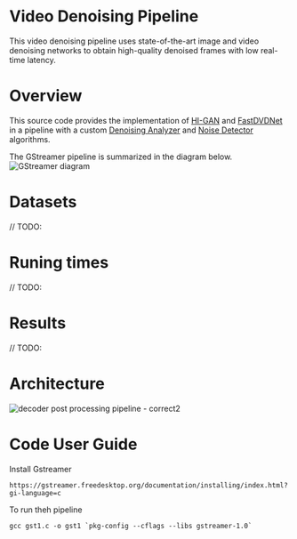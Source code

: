 # Video Denoising Pipeline

This video denoising pipeline uses state-of-the-art image and video denoising networks to obtain high-quality denoised frames with low real-time latency.

# Overview

This source code provides the implementation of [HI-GAN](https://github.com/ZeroZero19/HI-GAN) and [FastDVDNet](https://github.com/m-tassano/fastdvdnet) in a pipeline with a custom [Denoising Analyzer](https://github.com/RealtimeDenoising/DenoisingAnalyzer) and [Noise Detector](https://github.com/RealtimeDenoising/NoiseDetector) algorithms.

The GStreamer pipeline is summarized in the diagram below.
![GStreamer diagram](https://user-images.githubusercontent.com/35348652/222982713-651d7f21-81e6-465c-b7c3-d226553aab8f.png)

# Datasets

// TODO:

# Runing times

// TODO:

# Results

// TODO:

# Architecture

![decoder post processing pipeline - correct2](https://user-images.githubusercontent.com/35348652/212770047-e6b4f641-30e7-4b08-b3ed-0bc4e86ae655.png)

# Code User Guide

Install Gstreamer 

    https://gstreamer.freedesktop.org/documentation/installing/index.html?gi-language=c

To run theh pipeline

    gcc gst1.c -o gst1 `pkg-config --cflags --libs gstreamer-1.0`
